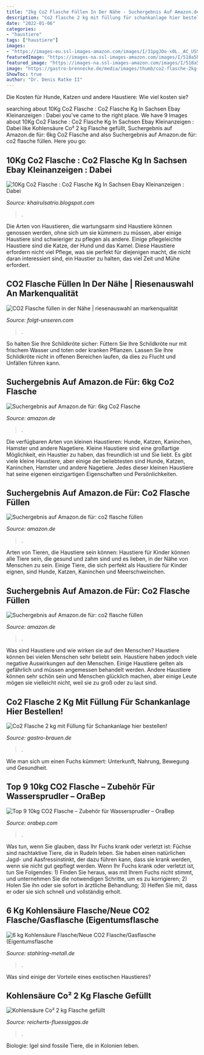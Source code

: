 ```yaml
---
title: "2kg Co2 Flasche Füllen In Der Nähe - Suchergebnis Auf Amazon.de Für: 6kg Co2 Flasche"
description: "Co2 flasche 2 kg mit füllung für schankanlage hier bestellen!"
date: "2022-01-06"
categories:
- "haustiere"
tags: ["haustiere"]
images:
- "https://images-eu.ssl-images-amazon.com/images/I/31pgJOo-x0L._AC_US500_QL65_.jpg"
featuredImage: "https://images-na.ssl-images-amazon.com/images/I/518a5beX9tL._SS1320_.jpg"
featured_image: "https://images-na.ssl-images-amazon.com/images/I/518a5beX9tL._SS1320_.jpg"
image: "https://gastro-brennecke.de/media/images/thumb/co2-flasche-2kg-klein.jpg"
ShowToc: true
author: "Dr. Denis Ratke II"
---
```



Die Kosten für Hunde, Katzen und andere Haustiere: Wie viel kosten sie?

	

		
searching about 10Kg Co2 Flasche : Co2 Flasche Kg In Sachsen Ebay Kleinanzeigen : Dabei you've came to the right place. We have 9 Images about 10Kg Co2 Flasche : Co2 Flasche Kg In Sachsen Ebay Kleinanzeigen : Dabei like Kohlensäure Co² 2 kg Flasche gefüllt, Suchergebnis auf Amazon.de für: 6kg Co2 Flasche and also Suchergebnis auf Amazon.de für: co2 flasche füllen. Here you go:
		
    
## 10Kg Co2 Flasche : Co2 Flasche Kg In Sachsen Ebay Kleinanzeigen : Dabei

<img loading=lazy src="https://gase-kaufen.de/1282-large_default/10-kg-co2-flasche-getranke-kohlensaure-e290-made-in-eu.jpg" onerror="this.onerror=null;this.src='https://tse1.mm.bing.net/th?id=OIP.etMTwDBbPEUZCQnYFGacBgAAAA&amp;pid=15.1';" alt="10Kg Co2 Flasche : Co2 Flasche Kg In Sachsen Ebay Kleinanzeigen : Dabei">

_Source: khairulsatrio.blogspot.com_

>. 

	

Die Arten von Haustieren, die wartungsarm sind
Haustiere können genossen werden, ohne sich um sie kümmern zu müssen, aber einige Haustiere sind schwieriger zu pflegen als andere. Einige pflegeleichte Haustiere sind die Katze, der Hund und das Kamel. Diese Haustiere erfordern nicht viel Pflege, was sie perfekt für diejenigen macht, die nicht daran interessiert sind, ein Haustier zu halten, das viel Zeit und Mühe erfordert.

    
## CO2 Flasche Füllen In Der Nähe | Riesenauswahl An Markenqualität

<img loading=lazy src="https://folgt-unseren.com/clkli/YoqvH4Hod1dGdydDj9UCAgHaHa.jpg" onerror="this.onerror=null;this.src='https://tse4.mm.bing.net/th?id=OIP.NyLNTTWO3fXgeZOTnSxaXwAAAA&amp;pid=15.1';" alt="CO2 Flasche füllen in der Nähe | riesenauswahl an markenqualität">

_Source: folgt-unseren.com_

>. 

	

So halten Sie Ihre Schildkröte sicher: Füttern Sie Ihre Schildkröte nur mit frischem Wasser und toten oder kranken Pflanzen. Lassen Sie Ihre Schildkröte nicht in offenen Bereichen laufen, da dies zu Flucht und Unfällen führen kann.

    
## Suchergebnis Auf Amazon.de Für: 6kg Co2 Flasche

<img loading=lazy src="https://images-eu.ssl-images-amazon.com/images/I/41rjzl-vv+L._AC_US500_QL65_.jpg" onerror="this.onerror=null;this.src='https://tse1.mm.bing.net/th?id=OIP.QWhrLxenQuoxx8ZbAlKVXQHaHa&amp;pid=15.1';" alt="Suchergebnis auf Amazon.de für: 6kg Co2 Flasche">

_Source: amazon.de_

>. 

	

Die verfügbaren Arten von kleinen Haustieren: Hunde, Katzen, Kaninchen, Hamster und andere Nagetiere.
Kleine Haustiere sind eine großartige Möglichkeit, ein Haustier zu haben, das freundlich ist und Sie liebt. Es gibt viele kleine Haustiere, aber einige der beliebtesten sind Hunde, Katzen, Kaninchen, Hamster und andere Nagetiere. Jedes dieser kleinen Haustiere hat seine eigenen einzigartigen Eigenschaften und Persönlichkeiten.

    
## Suchergebnis Auf Amazon.de Für: Co2 Flasche Füllen

<img loading=lazy src="https://images-eu.ssl-images-amazon.com/images/I/31pgJOo-x0L._AC_US500_QL65_.jpg" onerror="this.onerror=null;this.src='https://tse4.mm.bing.net/th?id=OIP.1NyweupcyPwpw1TDUbyGegHaHa&amp;pid=15.1';" alt="Suchergebnis auf Amazon.de für: co2 flasche füllen">

_Source: amazon.de_

>. 

	

Arten von Tieren, die Haustiere sein können:
Haustiere für Kinder können alle Tiere sein, die gesund und zahm sind und es lieben, in der Nähe von Menschen zu sein. Einige Tiere, die sich perfekt als Haustiere für Kinder eignen, sind Hunde, Katzen, Kaninchen und Meerschweinchen.

    
## Suchergebnis Auf Amazon.de Für: Co2 Flasche Füllen

<img loading=lazy src="https://images-eu.ssl-images-amazon.com/images/I/41LCdqxAs7L._AC_US218_.jpg" onerror="this.onerror=null;this.src='https://tse3.mm.bing.net/th?id=OIP.ZEMYnQgkQKFgyY5mIW_aHQAAAA&amp;pid=15.1';" alt="Suchergebnis auf Amazon.de für: co2 flasche füllen">

_Source: amazon.de_

>. 

	

Was sind Haustiere und wie wirken sie auf den Menschen?
Haustiere können bei vielen Menschen sehr beliebt sein. Haustiere haben jedoch viele negative Auswirkungen auf den Menschen. Einige Haustiere gelten als gefährlich und müssen angemessen behandelt werden. Andere Haustiere können sehr schön sein und Menschen glücklich machen, aber einige Leute mögen sie vielleicht nicht, weil sie zu groß oder zu laut sind.

    
## Co2 Flasche 2 Kg Mit Füllung Für Schankanlage Hier Bestellen!

<img loading=lazy src="https://gastro-brennecke.de/media/images/thumb/co2-flasche-2kg-klein.jpg" onerror="this.onerror=null;this.src='https://tse2.mm.bing.net/th?id=OIP.DXfl8JyK_rlQTyW9cGzUxAHaFj&amp;pid=15.1';" alt="Co2 Flasche 2 kg mit Füllung für Schankanlage hier bestellen!">

_Source: gastro-brauen.de_

>. 

	

Wie man sich um einen Fuchs kümmert: Unterkunft, Nahrung, Bewegung und Gesundheit.

    
## Top 9 10kg CO2 Flasche – Zubehör Für Wassersprudler – OraBep

<img loading=lazy src="https://orabep.com/wp-content/uploads/images/41q1i+HdBAL._SL500_.jpg" onerror="this.onerror=null;this.src='https://tse2.mm.bing.net/th?id=OIP.J3z6ieSugaGPWSokL5c9-QHaHd&amp;pid=15.1';" alt="Top 9 10kg CO2 Flasche – Zubehör für Wassersprudler – OraBep">

_Source: orabep.com_

>. 

	

Was tun, wenn Sie glauben, dass Ihr Fuchs krank oder verletzt ist:
Füchse sind nachtaktive Tiere, die in Rudeln leben. Sie haben einen natürlichen Jagd- und Aasfressinstinkt, der dazu führen kann, dass sie krank werden, wenn sie nicht gut gepflegt werden. Wenn Ihr Fuchs krank oder verletzt ist, tun Sie Folgendes: 1) Finden Sie heraus, was mit Ihrem Fuchs nicht stimmt, und unternehmen Sie die notwendigen Schritte, um es zu korrigieren; 2) Holen Sie ihn oder sie sofort in ärztliche Behandlung; 3) Helfen Sie mit, dass er oder sie sich schnell und vollständig erholt.

    
## 6 Kg Kohlensäure Flasche/Neue CO2 Flasche/Gasflasche (Eigentumsflasche

<img loading=lazy src="https://images-na.ssl-images-amazon.com/images/I/518a5beX9tL._SS1320_.jpg" onerror="this.onerror=null;this.src='https://tse4.mm.bing.net/th?id=OIP.ACWmUuNRf-0BImx-9_crbwHaHa&amp;pid=15.1';" alt="6 kg Kohlensäure Flasche/Neue CO2 Flasche/Gasflasche (Eigentumsflasche">

_Source: stahlring-metall.de_

>. 

	

Was sind einige der Vorteile eines exotischen Haustieres?

    
## Kohlensäure Co² 2 Kg Flasche Gefüllt

<img loading=lazy src="https://www.reicherts-fluessiggas.de/onlineshop/out/pictures/master/product/1/2kgkohlensure.png" onerror="this.onerror=null;this.src='https://tse4.mm.bing.net/th?id=OIP.sMG73_RrBmmA1DlJFP8qoQHaLu&amp;pid=15.1';" alt="Kohlensäure Co² 2 kg Flasche gefüllt">

_Source: reicherts-fluessiggas.de_

>. 

	

Biologie: Igel sind fossile Tiere, die in Kolonien leben.


